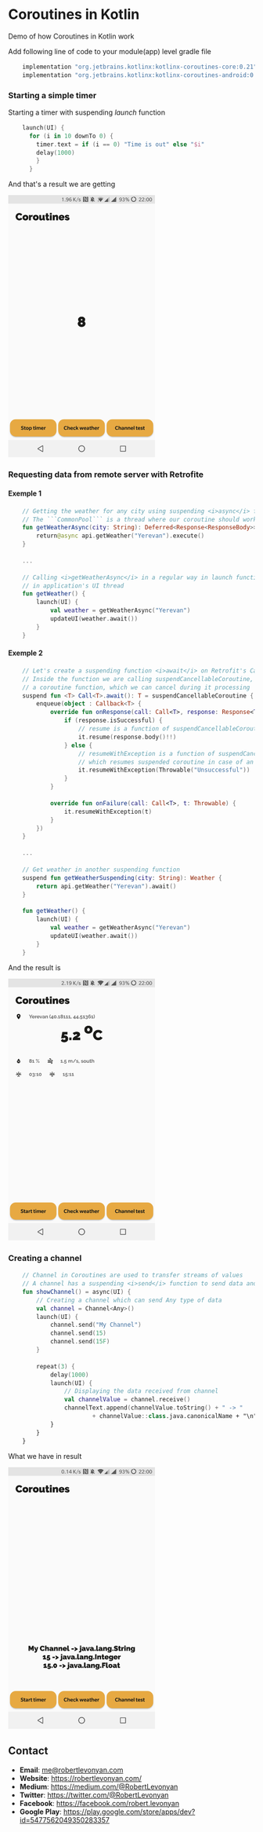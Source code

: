 # Coroutines in Kotlin
Demo of how Coroutines in Kotlin work

Add following line of code to your module(app) level gradle file

```groovy
    implementation "org.jetbrains.kotlinx:kotlinx-coroutines-core:0.21"
    implementation "org.jetbrains.kotlinx:kotlinx-coroutines-android:0.21"
```

### Starting a simple timer

Starting a timer with suspending <i>launch</i> function
```kotlin
    launch(UI) {
      for (i in 10 downTo 0) {
        timer.text = if (i == 0) "Time is out" else "$i"
        delay(1000)
        }
      }
```

And that's a result we are getting

<img src="https://github.com/robertlevonyan/kotlinCoroutinsDemo/blob/master/Images/kt_timer.jpg" width="300" />

### Requesting data from remote server with Retrofite

#### Exemple 1

```kotlin
    // Getting the weather for any city using suspending <i>async</i> function
    // The ```CommonPool``` is a thread where our coroutine should work
    fun getWeatherAsync(city: String): Deferred<Response<ResponseBody>> = async(CommonPool) {
        return@async api.getWeather("Yerevan").execute()
    }
    
    ...
    
    // Calling <i>getWeatherAsync</i> in a regular way in launch function, mentioning, that should work
    // in application's UI thread
    fun getWeather() {
        launch(UI) {
            val weather = getWeatherAsync("Yerevan")
            updateUI(weather.await())
        }
    }
```

#### Exemple 2

```kotlin
    // Let's create a suspending function <i>await</i> on Retrofit's Call future
    // Inside the function we are calling suspendCancellableCoroutine, which means we are creating
    // a coroutine function, which we can cancel during it processing
    suspend fun <T> Call<T>.await(): T = suspendCancellableCoroutine {
        enqueue(object : Callback<T> {
            override fun onResponse(call: Call<T>, response: Response<T>) {
                if (response.isSuccessful) {
                    // resume is a function of suspendCancellableCoroutine, which resumes suspended coroutine
                    it.resume(response.body()!!)
                } else {
                    // resumeWithException is a function of suspendCancellableCoroutine, 
                    // which resumes suspended coroutine in case of an error
                    it.resumeWithException(Throwable("Unsuccessful"))
                }
            }
            
            override fun onFailure(call: Call<T>, t: Throwable) {
                it.resumeWithException(t)
            }
        })
    }
    
    ...
    
    // Get weather in another suspending function
    suspend fun getWeatherSuspending(city: String): Weather {
        return api.getWeather("Yerevan").await()
    }
    
    fun getWeather() {
        launch(UI) {
            val weather = getWeatherAsync("Yerevan")
            updateUI(weather.await())
        }
    }
```

And the result is

<img src="https://github.com/robertlevonyan/kotlinCoroutinsDemo/blob/master/Images/kt_weather.jpg" width="300" />

### Creating a channel 

```kotlin
    // Channel in Coroutines are used to transfer streams of values
    // A channel has a suspending <i>send</i> function to send data and suspending <i>receive</i> function to receive it
    fun showChannel() = async(UI) {
        // Creating a channel which can send Any type of data
        val channel = Channel<Any>()
        launch(UI) {
            channel.send("My Channel")
            channel.send(15)
            channel.send(15F)
        }

        repeat(3) {
            delay(1000)
            launch(UI) {
                // Displaying the data received from channel
                val channelValue = channel.receive()
                channelText.append(channelValue.toString() + " -> "
                        + channelValue::class.java.canonicalName + "\n")
            }
        }
    }
```

What we have in result

<img src="https://github.com/robertlevonyan/kotlinCoroutinsDemo/blob/master/Images/kt_channel.jpg" width="300" />


## Contact

- **Email**: me@robertlevonyan.com
- **Website**: https://robertlevonyan.com/
- **Medium**: https://medium.com/@RobertLevonyan
- **Twitter**: https://twitter.com/@RobertLevonyan
- **Facebook**: https://facebook.com/robert.levonyan
- **Google Play**: https://play.google.com/store/apps/dev?id=5477562049350283357
